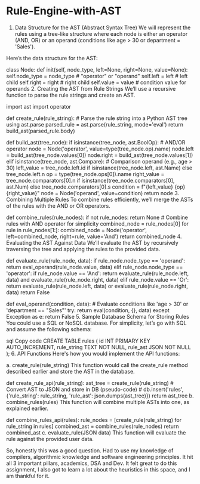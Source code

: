 # Rule-Engine-with-AST
1. Data Structure for the AST (Abstract Syntax Tree)
We will represent the rules using a tree-like structure where each node is either an operator (AND, OR) or an operand (conditions like age > 30 or department = 'Sales').

Here’s the data structure for the AST:


class Node:
    def init(self, node_type, left=None, right=None, value=None):
        self.node_type = node_type  # "operator" or "operand"
        self.left = left            # left child
        self.right = right          # right child
        self.value = value          # condition value for operands
2. Creating the AST from Rule Strings
We’ll use a recursive function to parse the rule strings and create an AST.


import ast
import operator

def create_rule(rule_string):
    # Parse the rule string into a Python AST tree using ast.parse
    parsed_rule = ast.parse(rule_string, mode='eval')
    return build_ast(parsed_rule.body)

def build_ast(tree_node):
    if isinstance(tree_node, ast.BoolOp):  # AND/OR operator
        node = Node('operator', value=type(tree_node.op).name)
        node.left = build_ast(tree_node.values[0])
        node.right = build_ast(tree_node.values[1])
    elif isinstance(tree_node, ast.Compare):  # Comparison operand (e.g., age > 30)
        left_value = tree_node.left.id if isinstance(tree_node.left, ast.Name) else tree_node.left.n
        op = type(tree_node.ops[0]).name
        right_value = tree_node.comparators[0].n if isinstance(tree_node.comparators[0], ast.Num) else tree_node.comparators[0].s
        condition = f"{left_value} {op} {right_value}"
        node = Node('operand', value=condition)
    return node
3. Combining Multiple Rules
To combine rules efficiently, we’ll merge the ASTs of the rules with the AND or OR operators.


def combine_rules(rule_nodes):
    if not rule_nodes:
        return None
    # Combine rules with AND operator for simplicity
    combined_node = rule_nodes[0]
    for rule in rule_nodes[1:]:
        combined_node = Node('operator', left=combined_node, right=rule, value='And')
    return combined_node
4. Evaluating the AST Against Data
We’ll evaluate the AST by recursively traversing the tree and applying the rules to the provided data.

def evaluate_rule(rule_node, data):
    if rule_node.node_type == 'operand':
        return eval_operand(rule_node.value, data)
    elif rule_node.node_type == 'operator':
        if rule_node.value == 'And':
            return evaluate_rule(rule_node.left, data) and evaluate_rule(rule_node.right, data)
        elif rule_node.value == 'Or':
            return evaluate_rule(rule_node.left, data) or evaluate_rule(rule_node.right, data)
    return False

def eval_operand(condition, data):
    # Evaluate conditions like 'age > 30' or 'department == "Sales"'
    try:
        return eval(condition, {}, data)
    except Exception as e:
        return False
5. Sample Database Schema for Storing Rules
You could use a SQL or NoSQL database. For simplicity, let’s go with SQL and assume the following schema:

sql
Copy code
CREATE TABLE rules (
    id INT PRIMARY KEY AUTO_INCREMENT,
    rule_string TEXT NOT NULL,
    rule_ast JSON NOT NULL
);
6. API Functions
Here's how you would implement the API functions:

a. create_rule(rule_string)
This function would call the create_rule method described earlier and store the AST in the database.


def create_rule_api(rule_string):
    ast_tree = create_rule(rule_string)
    # Convert AST to JSON and store in DB (pseudo-code)
    # db.insert('rules', {'rule_string': rule_string, 'rule_ast': json.dumps(ast_tree)})
    return ast_tree
b. combine_rules(rules)
This function will combine multiple ASTs into one, as explained earlier.


def combine_rules_api(rules):
    rule_nodes = [create_rule(rule_string) for rule_string in rules]
    combined_ast = combine_rules(rule_nodes)
    return combined_ast
c. evaluate_rule(JSON data)
This function will evaluate the rule against the provided user data.




      
So, honestly this was a good question. Had to use my knowledge of compilers, algorithmic knowledge
and software engineering principles. It hit all 3 important pillars, academics, DSA and Dev.
It felt great to do this assignment, I also got to learn a lot about the heuristics in this space,
and I am thankful for it.
